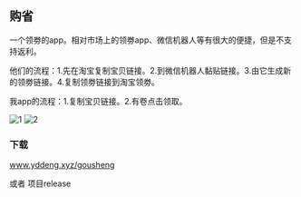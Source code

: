 ## 购省

一个领劵的app。相对市场上的领劵app、微信机器人等有很大的便捷，但是不支持返利。

他们的流程：1.先在淘宝复制宝贝链接。2.到微信机器人黏贴链接。3.由它生成新的领劵链接。4.复制领劵链接到淘宝领劵。

我app的流程：1.复制宝贝链接。2.有卷点击领取。

![1](https://github.com/yddeng/gousheng/blob/master/assets/img_4.jpg)
![2](https://github.com/yddeng/gousheng/blob/master/assets/img_5.jpg)

### 下载
www.yddeng.xyz/gousheng

或者 项目release